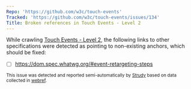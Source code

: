 ```yaml
---
Repo: 'https://github.com/w3c/touch-events'
Tracked: 'https://github.com/w3c/touch-events/issues/134'
Title: Broken references in Touch Events - Level 2
---
```


While crawling [Touch Events - Level 2](https://w3c.github.io/touch-events/), the following links to other specifications were detected as pointing to non-existing anchors, which should be fixed:
* [ ] https://dom.spec.whatwg.org/#event-retargeting-steps

<sub>This issue was detected and reported semi-automatically by [Strudy](https://github.com/w3c/strudy/) based on data collected in [webref](https://github.com/w3c/webref/).</sub>
